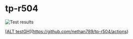 # tp-r504

![Test results](https://github.com/nethan789/tp-r504/actions/workflows/pytest.yml/badge.svg)

[[ALT testGH](https://www.google.com/url?sa=i&url=https%3A%2F%2Fcommons.wikimedia.org%2Fwiki%2FFile%3AOcticons-mark-github.svg&psig=AOvVaw3l5WilHSkbERwd7On3nzMY&ust=1757082673023000&source=images&opi=89978449)](https://github.com/nethan789/tp-r504/actions)

